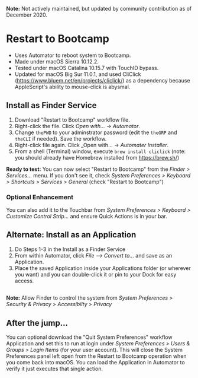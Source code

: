 **Note:** Not actively maintained, but updated by community contribution as of December 2020.

# Restart to Bootcamp

- Uses Automator to reboot system to Bootcamp. 
- Made under macOS Sierra 10.12.2.  
- Tested under macOS Catalina 10.15.7 with TouchID bypass.
- Updated for macOS Big Sur 11.0.1, and used CliClick (<https://www.bluem.net/en/projects/cliclick/>) as a dependency because AppleScript's ability to mouse-click is abysmal.

## Install as Finder Service

1. Download "Restart to Bootcamp" workflow file.
1. Right-click the file. Click _Open with... -> Automator_.
1. Change `thePWD` to your adminstrator password (edit the `theGRP` and `theCLI` if needed). Save the workflow.
1. Right-click file again. Click _Open with... -> _Automater Installer_.
1. From a shell (Terminal) window, execute `brew install cliclick` (note: you should already have Homebrew installed from <https://brew.sh/>)

**Ready to test:**  You can now select "Restart to Bootcamp" from the _Finder > Services..._ menu.  If you don't see it, check _System Preferences > Keyboard > Shortcuts > Services > General_ (check "Restart to Bootcamp")

### Optional Enhancement

You can also add it to the Touchbar from _System Preferences > Keyboard > Customize Control Strip..._ and ensure Quick Actions is in your bar.

## Alternate: Install as an Application

1. Do Steps 1-3 in the Install as a Finder Service
1. From within Automator, click _File --> Convert to..._ and save as an Application.
1. Place the saved Application inside your Applications folder (or wherever you want) and you can double-click it or pin to your Dock for easy access.

##

**Note:** Allow Finder to control the system from _System Preferences > Security & Privacy > Accessibilty > Privacy_

## After the jump...

You can optional download the "Quit System Preferences" workflow Application and set this to run at login under _System Preferences > Users & Groups > Login Items_ (for your user account).  This will close the System Preferences panel left open from the Restart to Bootcamp operation when you come back into macOS.  You can load the Application in Automator to verify it just executes that single action.
